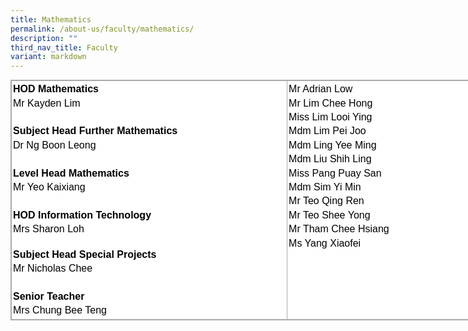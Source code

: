 ```yaml
---
title: Mathematics
permalink: /about-us/faculty/mathematics/
description: ""
third_nav_title: Faculty
variant: markdown
---
```

<table style="margin: 0px; outline: 0px; padding: 0px; border-collapse: collapse; border: 1px solid rgb(170, 170, 170); color: rgb(0, 0, 0); font-family: Nunito, sans-serif; font-size: 16px; font-style: normal; font-variant-ligatures: normal; font-variant-caps: normal; font-weight: 400; letter-spacing: normal; orphans: 2; text-align: left; text-transform: none; white-space: normal; widows: 2; word-spacing: 0px; -webkit-text-stroke-width: 0px; background-color: rgb(255, 255, 255); text-decoration-thickness: initial; text-decoration-style: initial; text-decoration-color: initial; width: 783.333px;" class="iveo_table ives_tab_simple3" cellpadding="0" cellspacing="0" width="100%" border="0"><tbody style="margin: 0px; outline: 0px; padding: 0px;"><tr style="margin: 0px; outline: 0px; padding: 0px;"><td style="margin: 0px; outline: 0px; padding: 2px; text-align: center; border: 1px solid rgb(170, 170, 170); width: 443px;" valign="top"><div style="margin: 0px; outline: 0px; padding: 0px; line-height: 22.4px; text-align: left;"><strong style="margin: 0px; outline: 0px; padding: 0px;">HOD Mathematics</strong></div><div style="margin: 0px; outline: 0px; padding: 0px; line-height: 22.4px; text-align: left;">Mr Kayden Lim</div><div style="margin: 0px; outline: 0px; padding: 0px; line-height: 22.4px; text-align: left;"><strong style="margin: 0px; outline: 0px; padding: 0px;"><br style="margin: 0px; outline: 0px; padding: 0px;"></strong></div><div style="margin: 0px; outline: 0px; padding: 0px; line-height: 22.4px; text-align: left;"><strong style="margin: 0px; outline: 0px; padding: 0px;">Subject Head Further Mathematics</strong></div><div style="margin: 0px; outline: 0px; padding: 0px; line-height: 22.4px; text-align: left;">Dr Ng Boon Leong</div><div style="margin: 0px; outline: 0px; padding: 0px; line-height: 22.4px; text-align: left;"><br style="margin: 0px; outline: 0px; padding: 0px;"></div><strong style="margin: 0px; outline: 0px; padding: 0px;"><div style="margin: 0px; outline: 0px; padding: 0px; line-height: 22.4px; text-align: left;"><strong style="margin: 0px; outline: 0px; padding: 0px;">Level Head Mathematics</strong></div></strong><div style="margin: 0px; outline: 0px; padding: 0px; line-height: 22.4px; text-align: left;"><span style="margin: 0px; outline: 0px; padding: 0px; background-color: initial;"></span></div><div style="margin: 0px; outline: 0px; padding: 0px; line-height: 22.4px; text-align: left;">Mr Yeo Kaixiang<strong style="margin: 0px; outline: 0px; padding: 0px;"><br style="margin: 0px; outline: 0px; padding: 0px;"></strong></div><div style="margin: 0px; outline: 0px; padding: 0px; line-height: 22.4px; text-align: left;"><strong style="margin: 0px; outline: 0px; padding: 0px;"><br style="margin: 0px; outline: 0px; padding: 0px;"></strong></div><div style="margin: 0px; outline: 0px; padding: 0px; line-height: 22.4px; text-align: left;"><strong style="margin: 0px; outline: 0px; padding: 0px;">HOD Information Technology</strong></div><div style="margin: 0px; outline: 0px; padding: 0px; line-height: 22.4px; text-align: left;">Mrs Sharon Loh</div><br>
<div style="margin: 0px; outline: 0px; padding: 0px; line-height: 22.4px; text-align: left;"><strong style="margin: 0px; outline: 0px; padding: 0px;">Subject Head Special Projects</strong></div><div style="margin: 0px; outline: 0px; padding: 0px; line-height: 22.4px; text-align: left;">Mr Nicholas Chee</div><div style="margin: 0px; outline: 0px; padding: 0px; line-height: 22.4px; text-align: left;"><br style="margin: 0px; outline: 0px; padding: 0px;"></div><strong style="margin: 0px; outline: 0px; padding: 0px;"><div style="margin: 0px; outline: 0px; padding: 0px; line-height: 22.4px; text-align: left;"><strong style="margin: 0px; outline: 0px; padding: 0px;">Senior Teacher</strong></div></strong><div style="margin: 0px; outline: 0px; padding: 0px; line-height: 22.4px; text-align: left;">Mrs Chung Bee Teng</div></td><td style="margin: 0px; outline: 0px; padding: 2px; text-align: center; border: 1px solid rgb(170, 170, 170); width: 340px;" valign="top"><div style="margin: 0px; outline: 0px; padding: 0px; line-height: 22.4px; text-align: left;">Mr Adrian Low</div><div style="margin: 0px; outline: 0px; padding: 0px; line-height: 22.4px; text-align: left;">Mr Lim Chee Hong</div><div style="margin: 0px; outline: 0px; padding: 0px; line-height: 22.4px; text-align: left;">Miss Lim Looi Ying</div><div style="margin: 0px; outline: 0px; padding: 0px; line-height: 22.4px; text-align: left;">Mdm Lim Pei Joo</div><div style="margin: 0px; outline: 0px; padding: 0px; line-height: 22.4px; text-align: left;">Mdm Ling Yee Ming</div><div style="margin: 0px; outline: 0px; padding: 0px; line-height: 22.4px; text-align: left;">Mdm Liu Shih Ling</div><div style="margin: 0px; outline: 0px; padding: 0px; line-height: 22.4px; text-align: left;">Miss Pang Puay San</div><div style="margin: 0px; outline: 0px; padding: 0px; line-height: 22.4px; text-align: left;">Mdm Sim Yi Min</div><div style="margin: 0px; outline: 0px; padding: 0px; line-height: 22.4px; text-align: left;">Mr Teo Qing Ren</div><div style="margin: 0px; outline: 0px; padding: 0px; line-height: 22.4px; text-align: left;">Mr Teo Shee Yong</div><div style="margin: 0px; outline: 0px; padding: 0px; line-height: 22.4px; text-align: left;">Mr Tham Chee Hsiang</div><div style="margin: 0px; outline: 0px; padding: 0px; line-height: 22.4px; text-align: left;">Ms Yang Xiaofei</div><div style="margin: 0px; outline: 0px; padding: 0px; line-height: 22.4px; text-align: left;"><br style="margin: 0px; outline: 0px; padding: 0px;"></div></td></tr></tbody></table>